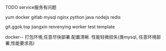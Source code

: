 TODO
service服务有问题

yum
docker
gitlab mysql nginx python java nodejs redis 

git.ggok.top
jiangxin
renrenying
worker
test
template

docker-- 打包环境,任意尽快部署.配置清晰.  性能轻微损失(类mysql, 任意环境部署,性能要求高)
